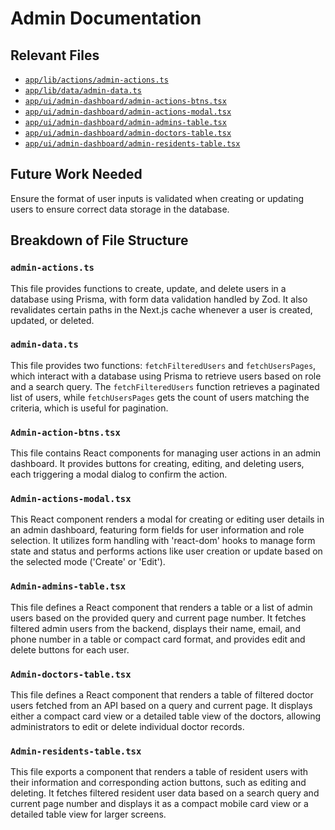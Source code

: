 # Admin Documentation

## Relevant Files

- [`app/lib/actions/admin-actions.ts`](../app/lib/actions/admin-actions.ts)
- [`app/lib/data/admin-data.ts`](../app/lib/data/admin-data.ts)
- [`app/ui/admin-dashboard/admin-actions-btns.tsx`](../app/ui/admin-dashboard/admin-actions-btns.tsx)
- [`app/ui/admin-dashboard/admin-actions-modal.tsx`](../app/ui/admin-dashboard/admin-actions-modal.tsx)
- [`app/ui/admin-dashboard/admin-admins-table.tsx`](../app/ui/admin-dashboard/admin-admins-table.tsx)
- [`app/ui/admin-dashboard/admin-doctors-table.tsx`](../app/ui/admin-dashboard/admin-doctors-table.tsx)
- [`app/ui/admin-dashboard/admin-residents-table.tsx`](../app/ui/admin-dashboard/admin-residents-table.tsx)

## Future Work Needed

Ensure the format of user inputs is validated when creating or updating users to ensure correct data storage in the database.

## Breakdown of File Structure

### `admin-actions.ts`

This file provides functions to create, update, and delete users in a database using Prisma, with form data validation handled by Zod. It also revalidates certain paths in the Next.js cache whenever a user is created, updated, or deleted.

### `admin-data.ts`

This file provides two functions: `fetchFilteredUsers` and `fetchUsersPages`, which interact with a database using Prisma to retrieve users based on role and a search query. The `fetchFilteredUsers` function retrieves a paginated list of users, while `fetchUsersPages` gets the count of users matching the criteria, which is useful for pagination.

### `Admin-action-btns.tsx`

This file contains React components for managing user actions in an admin dashboard. It provides buttons for creating, editing, and deleting users, each triggering a modal dialog to confirm the action.

### `Admin-actions-modal.tsx`

This React component renders a modal for creating or editing user details in an admin dashboard, featuring form fields for user information and role selection. It utilizes form handling with 'react-dom' hooks to manage form state and status and performs actions like user creation or update based on the selected mode ('Create' or 'Edit').

### `Admin-admins-table.tsx`

This file defines a React component that renders a table or a list of admin users based on the provided query and current page number. It fetches filtered admin users from the backend, displays their name, email, and phone number in a table or compact card format, and provides edit and delete buttons for each user.

### `Admin-doctors-table.tsx`

This file defines a React component that renders a table of filtered doctor users fetched from an API based on a query and current page. It displays either a compact card view or a detailed table view of the doctors, allowing administrators to edit or delete individual doctor records.

### `Admin-residents-table.tsx`

This file exports a component that renders a table of resident users with their information and corresponding action buttons, such as editing and deleting. It fetches filtered resident user data based on a search query and current page number and displays it as a compact mobile card view or a detailed table view for larger screens.
